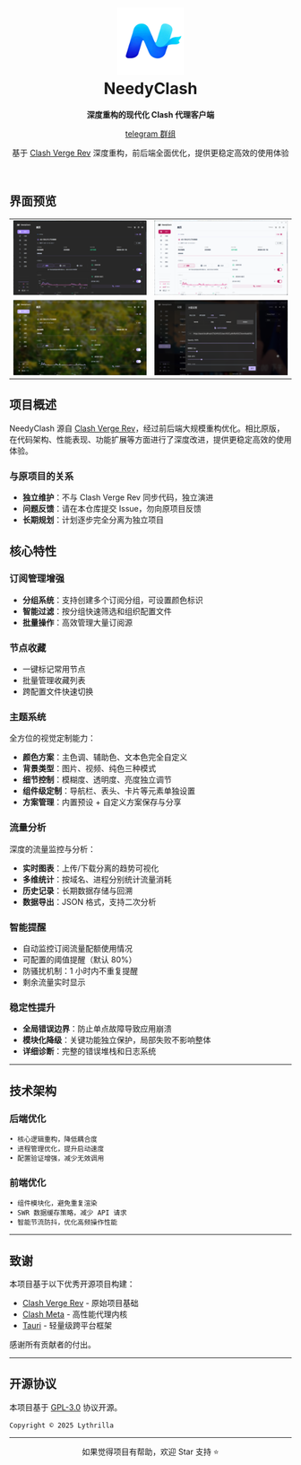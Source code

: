 <h1 align="center">
  <img src="src/assets/image/logo.png" width="120" alt="NeedyClash"/>
  <br/>
  NeedyClash
</h1>

<p align="center">
  <b>深度重构的现代化 Clash 代理客户端</b>
</p>

<p align="center"><a href=“https://t.me/NeedyClash”>telegram 群组</a></p>

<p align="center">
  基于 <a href="https://github.com/clash-verge-rev/clash-verge-rev">Clash Verge Rev</a> 深度重构，前后端全面优化，提供更稳定高效的使用体验
</p>

<br>

## 界面预览

<div align="center">
  <table>
    <tr>
      <td><img src="1.png" alt="主界面" width="400"/></td>
      <td><img src="2.png" alt="节点管理" width="400"/></td>
    </tr>
    <tr>
      <td><img src="3.png" alt="主题定制" width="400"/></td>
      <td><img src="4.png" alt="流量分析" width="400"/></td>
    </tr>
  </table>
</div>

## 项目概述

NeedyClash 源自 [Clash Verge Rev](https://github.com/clash-verge-rev/clash-verge-rev)，经过前后端大规模重构优化。相比原版，在代码架构、性能表现、功能扩展等方面进行了深度改进，提供更稳定高效的使用体验。

### 与原项目的关系

- **独立维护**：不与 Clash Verge Rev 同步代码，独立演进
- **问题反馈**：请在本仓库提交 Issue，勿向原项目反馈
- **长期规划**：计划逐步完全分离为独立项目

## 核心特性

### 订阅管理增强

- **分组系统**：支持创建多个订阅分组，可设置颜色标识
- **智能过滤**：按分组快速筛选和组织配置文件
- **批量操作**：高效管理大量订阅源

### 节点收藏

- 一键标记常用节点
- 批量管理收藏列表
- 跨配置文件快速切换

### 主题系统

全方位的视觉定制能力：

- **颜色方案**：主色调、辅助色、文本色完全自定义
- **背景类型**：图片、视频、纯色三种模式
- **细节控制**：模糊度、透明度、亮度独立调节
- **组件级定制**：导航栏、表头、卡片等元素单独设置
- **方案管理**：内置预设 + 自定义方案保存与分享

### 流量分析

深度的流量监控与分析：

- **实时图表**：上传/下载分离的趋势可视化
- **多维统计**：按域名、进程分别统计流量消耗
- **历史记录**：长期数据存储与回溯
- **数据导出**：JSON 格式，支持二次分析

### 智能提醒

- 自动监控订阅流量配额使用情况
- 可配置的阈值提醒（默认 80%）
- 防骚扰机制：1 小时内不重复提醒
- 剩余流量实时显示

### 稳定性提升

- **全局错误边界**：防止单点故障导致应用崩溃
- **模块化降级**：关键功能独立保护，局部失败不影响整体
- **详细诊断**：完整的错误堆栈和日志系统

---

## 技术架构

### 后端优化

```
• 核心逻辑重构，降低耦合度
• 进程管理优化，提升启动速度
• 配置验证增强，减少无效调用
```

### 前端优化

```
• 组件模块化，避免重复渲染
• SWR 数据缓存策略，减少 API 请求
• 智能节流防抖，优化高频操作性能
```

---

## 致谢

本项目基于以下优秀开源项目构建：

- [Clash Verge Rev](https://github.com/clash-verge-rev/clash-verge-rev) - 原始项目基础
- [Clash Meta](https://github.com/MetaCubeX/mihomo) - 高性能代理内核
- [Tauri](https://tauri.app/) - 轻量级跨平台框架

感谢所有贡献者的付出。

---

## 开源协议

本项目基于 [GPL-3.0](LICENSE) 协议开源。

```
Copyright © 2025 Lythrilla
```

---

<div align="center">

如果觉得项目有帮助，欢迎 Star 支持 ⭐

</div>
